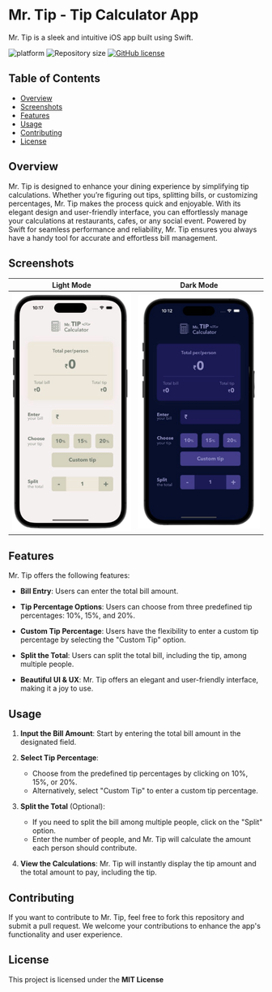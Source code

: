 # Mr. Tip - Tip Calculator App
Mr. Tip is a sleek and intuitive iOS app built using Swift.

![platform](https://img.shields.io/badge/platform-iOS-orange)
![Repository size](https://img.shields.io/github/repo-size/csprasad/Mr-Tip)
[![GitHub license](https://img.shields.io/badge/License-MIT-orange.svg)](LICENSE)

## Table of Contents
- [Overview](#overview)
- [Screenshots](#Screenshots)
- [Features](#features)
- [Usage](#usage)
- [Contributing](#contributing)
- [License](#license)

## Overview

Mr. Tip is designed to enhance your dining experience by simplifying tip calculations. Whether you’re figuring out tips, splitting bills, or customizing percentages, Mr. Tip makes the process quick and enjoyable. With its elegant design and user-friendly interface, you can effortlessly manage your calculations at restaurants, cafes, or any social event. Powered by Swift for seamless performance and reliability, Mr. Tip ensures you always have a handy tool for accurate and effortless bill management.

## Screenshots
| Light Mode | Dark Mode |
|------------|-----------|
| ![Light Mode Screenshot](Mr.%20Tip/screenshots/Light.png) | ![Dark Mode Screenshot](Mr.%20Tip/screenshots/Dark.png) |

## Features

Mr. Tip offers the following features:

- **Bill Entry**: Users can enter the total bill amount.

- **Tip Percentage Options**: Users can choose from three predefined tip percentages: 10%, 15%, and 20%.

- **Custom Tip Percentage**: Users have the flexibility to enter a custom tip percentage by selecting the "Custom Tip" option.

- **Split the Total**: Users can split the total bill, including the tip, among multiple people.

- **Beautiful UI & UX**: Mr. Tip offers an elegant and user-friendly interface, making it a joy to use.


## Usage

1. **Input the Bill Amount**: Start by entering the total bill amount in the designated field.

2. **Select Tip Percentage**:
   - Choose from the predefined tip percentages by clicking on 10%, 15%, or 20%.
   - Alternatively, select "Custom Tip" to enter a custom tip percentage.

3. **Split the Total** (Optional):
   - If you need to split the bill among multiple people, click on the "Split" option.
   - Enter the number of people, and Mr. Tip will calculate the amount each person should contribute.

4. **View the Calculations**: Mr. Tip will instantly display the tip amount and the total amount to pay, including the tip.

## Contributing

If you want to contribute to Mr. Tip, feel free to fork this repository and submit a pull request. We welcome your contributions to enhance the app's functionality and user experience.

## License

This project is licensed under the **MIT License**
